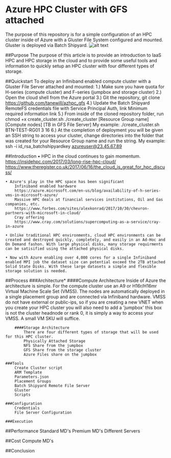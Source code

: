 # Azure HPC Cluster with GFS attached
The purpose of this repository is for a simple configuration of an HPC cluster inside of Azure with a Gluster File System configured and mounted. Gluster is deployed via Batch Shipyard.
![alt text](https://github.com/tanewill/azhpc_gfs/blob/master/support/azhpc_gfs_arch.png)

##Purpose
The purpose of this article is to provide an introduction to IaaS HPC and HPC storage in the cloud and to provide some useful tools and information to quickly setup an HPC cluster with four different types of storage.

##Quickstart
To deploy an Infiniband enabled compute cluster with a Gluster File Server attached and mounted:
	1.) Make sure you have quota for H-series (compute cluster) and F-series (jumpbox and storage cluster)
	2.) Open the cloud shell from the Azure portal
	3.) Git the repository, git clone https://github.com/tanewill/azhpc_gfs
	4.) Update the Batch Shipyard RemoteFS credentials file with Service Principal Auth, link
		Minimum required information link
	5.) From inside of the cloned repository folder, run 
		chmod +x create_cluster.sh
		./create_cluster [Resource Group name] [Compute nodes] [TB in GFS File Server]
			My example: ./create_cluster.sh BTN-TEST-RG01 3 16
	6.) At the completion of deployment you will be given an SSH string to access your cluster, change directories into the folder that was created for your Resource Group name and run the string.
		My example: ssh -i id_rsa_batchshipyardkey azureuser@23.45.67.89

##Introduction
	• HPC in the cloud continues to gain momentum. 
		https://insidehpc.com/2017/03/long-rise-hpc-cloud/
		https://www.theregister.co.uk/2017/06/16/the_cloud_is_great_for_hpc_discuss/
		
	• Azure's play in the HPC space has been significant
		Infiniband enabled hardware
		https://azure.microsoft.com/en-us/blog/availability-of-h-series-vms-in-microsoft-azure/
		Massive HPC deals at financial services institutions, Oil and Gas companies, etc.
		https://www.forbes.com/sites/alexkonrad/2017/10/30/chevron-partners-with-microsoft-in-cloud/
		Cray offering
		https://www.cray.com/solutions/supercomputing-as-a-service/cray-in-azure
		
	• Unlike traditional HPC environments, cloud HPC environments can be created and destroyed quickly, completely, and easily in an Ad-Hoc and On Demand fashon. With large physical disks, many storage requirments can be satisified using the attached physical disks.
	
	• Now with Azure enabling over 4,000 cores for a single Infiniband enabled MPI job the dataset size can potential exceed the 2TB attached Solid State Disks. With these large datasets a simple and flexible storage solution is needed.

##Process
	###Architecture*
		####Compute Architecture
			Inside of Azure the architecture is simple. For the compute cluster use an A9 or H16r/H16mr Virtual Machine Scale Set (VMSS). The nodes are automatically deployed in a single placement group and are connected via Infiniband hardware. VMSS do not have external or public-ips, so if you are creating a new VNET when you create your HPC cluster you will also need to add a 'jumpbox' this box is not the cluster headnode or rank 0, it is simply a way to access your VMSS. A small VM SKU will suffice.
		
		####Storage Architecture
			There are four different types of storage that will be used for this HPC cluster.
			Physically Attached Storage
			NFS Share from the jumpbox
			GFS Share from the storage cluster
			Azure Files share on the jumpbox
		
	###Tools
		Create Cluster script
		ARM Template
		Parameters.json
		Placement Groups
		Batch Shipyard Remote File Server
		Gluster
		Scripts
		
	###Configuration
		Credentials
		File Server Configuration
		
	###Execution
	
##Performance
	Standard MD's
	Premium MD's
	Different Servers

##Cost
	Compute
	MD's
	
##Conclusion

